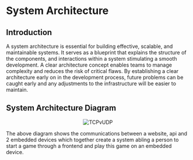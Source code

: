 # System Architecture

## Introduction
A system architecture is essential for building effective, scalable, and maintainable systems. It serves as a blueprint that explains the structure of the components, and interactions within a system stimulating a smooth development. A clear architecture concept enables teams to manage complexity and reduces the risk of critical flaws. By establishing a clear architecture early on in the development process, future problems can be caught early and any adjustments to the infrastructure will be easier to maintain.

## System Architecture Diagram

<div align="center">
  <img src="/assets/images/SystemArchitecture.drawio.png" alt="TCPvUDP" >
</div>

The above diagram shows the communications between a website, api and 2 embedded devices which together create a system abling a person to start a game through a frontend and play this game on an embedded device.